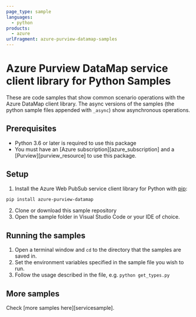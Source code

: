 ```yaml
---
page_type: sample
languages:
  - python
products:
  - azure
urlFragment: azure-purview-datamap-samples
---
```


# Azure Purview DataMap service client library for Python Samples

These are code samples that show common scenario operations with the Azure DataMap client library.
The async versions of the samples (the python sample files appended with `_async`) show asynchronous operations.

## Prerequisites

* Python 3.6 or later is required to use this package
* You must have an [Azure subscription][azure_subscription] and a [Purview][purview_resource] to use this package.

## Setup

1. Install the Azure Web PubSub service client library for Python with [pip](https://pypi.org/project/pip/):

```bash
pip install azure-purview-datamap
```

2. Clone or download this sample repository
3. Open the sample folder in Visual Studio Code or your IDE of choice.

## Running the samples

1. Open a terminal window and `cd` to the directory that the samples are saved in.
2. Set the environment variables specified in the sample file you wish to run.
3. Follow the usage described in the file, e.g. `python get_types.py`

## More samples

Check [more samples here][servicesample].